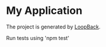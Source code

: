 # My Application

The project is generated by [LoopBack](http://loopback.io).

Run tests using 'npm test'